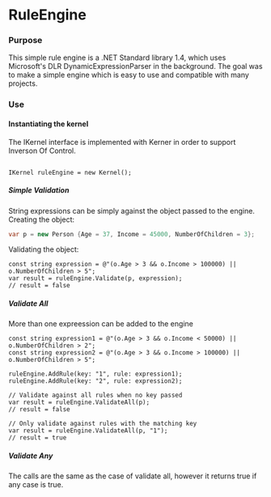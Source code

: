<link rel="stylesheet" href="/highlight/styles/default.css">
<script src="/highlight/highlight.pack.js"></script>
<script>hljs.initHighlightingOnLoad();</script>

# RuleEngine

### Purpose

This simple rule engine is a .NET Standard library 1.4, which uses Microsoft's DLR DynamicExpressionParser in the background. The goal was to make a simple engine which is easy to use and compatible with many projects.

### Use

#### Instantiating the kernel

The IKernel interface is implemented with Kerner in order to support Inverson Of Control.

<pre><code class='language-cs'>
IKernel ruleEngine = new Kernel();
</code></pre>

##### Simple Validation
String expressions can be simply against the object passed to the engine.<br/>
Creating the object:
```cs
var p = new Person {Age = 37, Income = 45000, NumberOfChildren = 3};
```

Validating the object:
~~~.language-c#
const string expression = @"(o.Age > 3 && o.Income > 100000) || o.NumberOfChildren > 5";
var result = ruleEngine.Validate(p, expression);
// result = false
~~~

##### Validate All
More than one expreession can be added to the engine
~~~.language-c#
const string expression1 = @"(o.Age > 3 && o.Income < 50000) || o.NumberOfChildren > 2";
const string expression2 = @"(o.Age > 3 && o.Income > 100000) || o.NumberOfChildren > 5";

ruleEngine.AddRule(key: "1", rule: expression1);
ruleEngine.AddRule(key: "2", rule: expression2);

// Validate against all rules when no key passed
var result = ruleEngine.ValidateAll(p);
// result = false

// Only validate against rules with the matching key
var result = ruleEngine.ValidateAll(p, "1");
// result = true
~~~

##### Validate Any
The calls are the same as the case of validate all, however it returns true if any case is true.